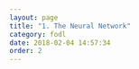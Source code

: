 ```yaml
---
layout: page
title: "1. The Neural Network"
category: fodl
date: 2018-02-04 14:57:34
order: 2
---
```



